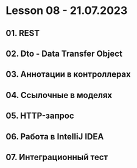 # Lesson 08 - 21.07.2023

## 01. REST
## 02. Dto - Data Transfer Object
## 03. Аннотации в контроллерах
## 04. Ссылочные в моделях 
## 05. HTTP-запрос
## 06. Работа в IntelliJ IDEA
## 07. Интеграционный тест

